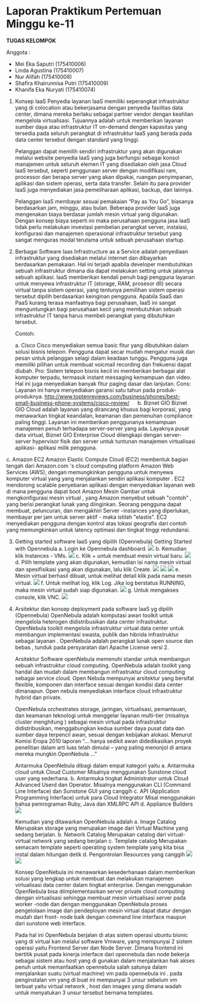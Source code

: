 # Laporan Praktikum Pertemuan Minggu ke-11

**TUGAS KELOMPOK**

Anggota :
- Mei Eka Saputri (175410006)
- Linda Agustina (175410007)
- Nur Alifah (175410008)
- Shafira Khairunnisa Putri (175410009)
- Khanifa Eka Nuryati (175410074)


1.	Konsep IaaS
    Penyedia layanan IaaS memiliki seperangkat infrastruktur yang di colocation atau bekerjasama dengan penyedia fasilitas data center, dimana mereka berlaku sebagai partner vendor dengan keahlian mengelola virtualisasi. Tujuannya adalah untuk memberikan layanan sumber daya atau infrastruktur IT on-demand dengan kapasitas yang tersedia pada seluruh perangkat di infrastruktur IaaS yang berada pada data center tersebut dengan standard yang tinggi.

    Pelanggan dapat memilih sendiri infrastruktur yang akan digunakan melalui website penyedia IaaS yang juga berfungsi sebagai konsol manajemen untuk seluruh elemen IT yang disediakan oleh jasa Cloud IaaS tersebut, seperti penggunaan server dengan modifikasi ram, processor dan berapa server yang akan dipakai, ruangan penyimpanan, aplikasi dan sistem operasi, serta data transfer. Selain itu para provider IaaS juga menyediakan jasa pemeliharaan aplikasi, backup, dan lainnya.

    Pelanggan IaaS membayar sesuai pemakaian “Pay as You Go”, biasanya berdasarkan jam, minggu, atau bulan. Beberapa provider IaaS juga mengenakan biaya berdasar jumlah mesin virtual yang digunakan. Dengan konsep biaya seperti ini maka perusahaan pengguna jasa IaaS tidak perlu melakukan investasi pembelian perangkat server, instalasi, konfigurasi dan manajemen operasional infrastruktur tersebut yang sangat menguras modal terutama untuk sebuah perusahaan startup.

2.	Berbagai Software Iaas
    Infrastructure as a Service adalah penyediaan infrastruktur yang disediakan melalui internet dan dibayarkan berdasarkan pemakaian. Hal ini terjadi apabila developer membutuhkan sebuah infrastruktur dimana dia dapat melakukan setting untuk jalannya sebuah aplikasi. IaaS memberikan kendali penuh bagi pengguna layanan untuk menyewa infrastruktur IT (storage, RAM, prosesor dll) secara virtual tanpa sistem operasi, yang tentunya pemilihan sistem operasi tersebut dipilih berdasarkan keinginan pengguna. Apabila SaaS dan PaaS kurang terasa manfaatnya bagi perusahaan, IaaS ini sangat menguntungkan bagi perusahaan kecil yang membutuhkan sebuah infrastruktur IT tanpa harus membeli perangkat yang dibutuhkan tersebut.

    Contoh:

    a. Cisco
       Cisco menyediakan semua basic fitur yang dibutuhkan dalam solusi bisnis telepon. Pengguna dapat secar mudah mengatur musik dan pesan untuk pelanggan selagi dalam keadaan tunggu. Pengguna juga memiliki pilihan untuk membuat voicmail recording dan frekuensi dapat diubah.
       Pro:
       Sistem telepon bisnis kecil ini memberikan berbagai alat komputer terpadu, termasuk instant messaging kemampuan dan video. Hal ini juga menyediakan banyak fitur paging dasar dan lanjutan.
       Cons:
       Layanan ini hanya menyediakan garansi satu tahun pada produk-produknya.
       http://www.toptenreviews.com/business/phones/best-small-business-phone-systems/cisco-review/
 
   b. Biznet GIO
      Biznet GIO Cloud adalah layanan yang dirancang khusus bagi korporasi, yang menawarkan tingkat keandalan, keamanan dan pemenuhan compliance paling tinggi. Layanan ini memberikan penggunanya kemampuan manajemen penuh terhadapa server-server yang ada. Layaknya pusat data virtual, Biznet GIO Enterprise Cloud dilengkapi dengan server-server hypervisor fisik dan server untuk tuntunan manajemen virtualisasi aplikasi- aplikasi milik pengguna.

   c. Amazon EC2
      Amazon Elastic Compute Cloud (EC2) membentuk bagian tengah dari Amazon.com 's cloud computing platform Amazon Web Services (AWS), dengan memungkinkan pengguna untuk menyewa komputer virtual yang yang menjalankan sendiri aplikasi komputer . EC2 mendorong scalable penyebaran aplikasi dengan menyediakan layanan web di mana pengguna dapat boot Amazon Mesin Gambar untuk mengkonfigurasi mesin virtual , yang Amazon menyebut sebuah "contoh" , yang berisi perangkat lunak yang diinginkan. Seorang pengguna dapat membuat, peluncuran, dan mengakhiri Server -instances yang diperlukan, membayar per jam untuk server aktif - maka istilah "elastis". EC2 menyediakan pengguna dengan kontrol atas lokasi geografis dari contoh yang memungkinkan untuk latency optimasi dan tingkat tinggi redundansi.

3.	Getting started software IaaS yang dipilih (Opennebula)
    Getting Started with Opennebula
    a. Login ke Opennebula dashboard.
       ![](tcc11/1.png)
    b. Kemudian klik Instances - VMs.
       ![](tcc11/2.png)
    c. Klik + untuk membuat mesin virtual baru.
       ![](tcc11/3.png)
    d. Pilih template yang akan digunakan, kemudian isi nama mesin virtual dan spesifisikasi yang akan digunakan, lalu
       klik Create.
       ![](tcc11/4.png)
       ![](tcc11/5.png)
       ![](tcc11/6.png)
    e. Mesin virtual berhasil dibuat, untuk melihat detail klik pada nama mesin virtual.
       ![](tcc11/7.png)
    f. Untuk melihat log, klik Log. Jika log berstatus RUNNING, maka mesin virtual sudah siap digunakan.
       ![](tcc11/8.png)
    g. Untuk mengakses console, klik VNC.
       ![](tcc11/9.png)

4.	Arsitektur dan konsep deployment pada software IaaS yg dipilih (Opennebula)
    OpenNebula adalah komputasi awan toolkit untuk mengelola heterogen didistribusikan data center infrastruktur. OpenNebula toolkit mengelola infrastruktur virtual data center untuk membangun implementasi swasta, publik dan hibrida infrastruktur sebagai layanan . OpenNebula adalah  perangkat lunak open source dan bebas , tunduk pada persyaratan dari Apache License versi 2.

    Arsitektur
    Software openNebula memenuhi standar untuk membangun sebuah infrastruktur cloud computing. OpenNebula adalah toolkit yang handal dan mudah dalam membangun infrastruktur cloud computing sebagai service cloud. Open Nebula mempunyai arsitektur yang bersifat flexible, komponen dan interface sesuai dengan kondisi data center dimanapun. Open nebula menyediakan interface cloud infrastruktur hybrid dan private.

    OpenNebula orchestrates storage, jaringan, virtualisasi, pemantauan, dan keamanan  teknologi untuk menggelar layanan multi-tier (misalnya cluster menghitung ) sebagai mesin virtual pada infrastruktur didistribusikan, menggabungkan kedua sumber daya pusat data dan sumber daya terpencil awan, sesuai dengan kebijakan alokasi. Menurut Komisi Eropa 2010 laporan “… hanya sedikit awan didedikasikan proyek penelitian dalam arti luas telah dimulai – yang paling menonjol di antara mereka mungkin OpenNebula …”

    Antarmuka OpenNebula dibagi dalam empat kategori yaitu
     a. Antarmuka cloud untuk Cloud Customer
        Misalnya menggunakan Sunstone cloud user yang sederhana.
     b. Antarmuka tingkat Administrator untuk Cloud Advanced Userd dan Operator.
        Misalnya menggunakan CLI (Command Line Interface) dan Sunstone GUI yang canggih
     c.	API (Application Programming Interface) untuk para Cloud Integrator
        Misal menggunakan bahsa pemrograman Ruby, Java dan XMLRPC API
     d.	Appliance Builders
        ![](tcc11/10.png)

    Kemudian yang ditawarkan OpenNebula adalah
     a. Image Catalog
        Merupakan storage yang merupakan image dari Virtual Machine yang sedang berjalan.
     b.	Network Catalog
        Merupakan catalog dari virtual-virtual network yang sedang berjalan
     c.	Template catalog
        Merupakan semacam template seperti operating system template yang kita bisa instal dalam hitungan detik
     d.	Pengontrolan Resources yang canggih
        ![](tcc11/11.png)
        ![](tcc11/12.png)

    Konsep OpenNebula ini menawarkan kesederhanaan dalam memberikan solusi yang lengkap untuk membuat dan melakukan manajemen virtualisasi data center dalam tingkat enterprise. Dengan  menggunakan OpenNebula bisa  diimplementasikan  server private  cloud  computing dengan  virtualisasi sehingga membuat mesin virtualisasi server pada worker -node dan dengan  menggunakan OpenNebula proses  pengelolaan image dan pendeployan mesin virtual  dapat diatur dengan mudah dari front- node baik dengan command line interface maupun dari sunstone web interface.

    Pada hal ini OpenNebula berjalan di atas sistem operasi ubuntu bionic yang di virtual kan melalui software Vmware, yang mempunyai 2 sistem operasi yaitu Frontend Server dan Node Server. Dimana frontend ini bertitik pusat pada kinerja interface dari opennebula dan node bekerja sebagai sistem atau host yang di gunakan dalam menjalankan hak akses penuh untuk memanfaatkan opennebula salah satunya dalam menjalankan suatu (virtual machine) vm pada opennebula ini . pada penginstalan vm yang di buat ini mempunyai 3 unsur sebelum vm terbuat yaitu virtual network , host dan images yang dimana wadah untuk menyatukan 3 unsur tersebut bernama templates.
